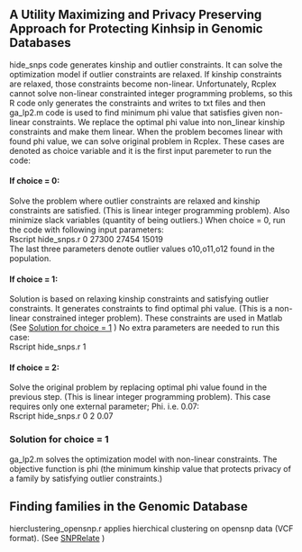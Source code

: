 
## A Utility Maximizing and Privacy Preserving Approach for Protecting Kinhsip in Genomic Databases
hide_snps code generates kinship and outlier constraints. It can solve the optimization model if outlier constraints are relaxed.  If kinship constraints are relaxed, those constraints become non-linear. Unfortunately, Rcplex cannot solve non-linear constrainted integer programming problems, so this R code only generates the constraints and writes to txt files and then ga_lp2.m code is used to find minimum phi value that satisfies given non-linear constraints. We replace the optimal phi value into non_linear kinship constraints and make them linear. When the problem becomes linear with found phi value, we can solve original problem in Rcplex.
These cases are denoted as choice variable and it is the first input paremeter to run the code:
#### If choice = 0:
Solve the problem where outlier constraints are relaxed and kinship constraints are satisfied. (This is linear integer programming problem). Also minimize slack variables (quantity of being outliers.) 
When choice = 0, run the code with following input parameters:  
Rscript hide_snps.r 0 27300 27454 15019  
The last three parameters denote outlier values o10,o11,o12 found in the population.  
#### If choice = 1:
Solution is based on relaxing kinship constraints and satisfying outlier constraints. It generates constraints to find optimal phi value. (This is a non-linear constrained integer problem). These constraints are used in Matlab (See [Solution for choice = 1](https://github.com/tastanlab/Kinship-Privacy/blob/master/README.md#solution-for-choice--1) )
No extra parameters are needed to run this case:  
Rscript hide_snps.r 1  
#### If choice = 2:
Solve the original problem by replacing optimal phi value found in the previous step. (This is linear integer programming problem). 
This case requires only one external parameter; Phi. i.e. 0.07:  
Rscript hide_snps.r 0 2 0.07  
### Solution for choice = 1
ga_lp2.m solves the optimization model with non-linear constraints. The objective function is phi (the minimum kinship value that protects privacy of a family by satisfying outlier constraints.) 
## Finding families in the Genomic Database
hierclustering_opensnp.r applies hierchical clustering on opensnp data (VCF format). (See [SNPRelate](http://corearray.sourceforge.net/tutorials/SNPRelate/) )
